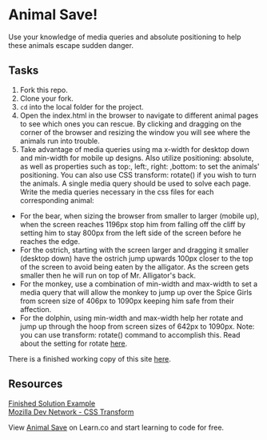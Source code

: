

# Animal Save!

Use your knowledge of media queries and absolute positioning to help these animals escape sudden danger.

## Tasks

1. Fork this repo.
2. Clone your fork.
3. `cd` into the local folder for the project.
4. Open the index.html in the browser to navigate to different animal pages to see which ones you can rescue. By clicking and dragging on the corner of the browser and resizing the window you will see where the animals run into trouble.
5. Take advantage of media queries using ma   x-width for desktop down and min-width for mobile up designs. Also utilize positioning: absolute, as well as properties such as top:, left:, right: ,bottom: to set the animals' positioning. You can also use CSS transform: rotate() if you wish to turn the animals. A single media query should be used to solve each page.  
Write the media queries necessary in the css files for each corresponding animal:  
  * For the bear, when sizing the browser from smaller to larger (mobile up), when the screen reaches 1196px stop him from falling off the cliff by setting him to stay 800px from the left side of the screen before he reaches the edge.
  * For the ostrich, starting with the screen larger and dragging it smaller (desktop down) have the ostrich jump upwards 100px closer to the top of the screen to avoid being eaten by the alligator. As the screen gets smaller then he will run on top of Mr. Alligator's back.
  * For the monkey, use a combination of min-width and max-width to set a media query that will allow the monkey to jump up over the Spice Girls from screen size of 406px to 1090px keeping him safe from their affection.
  * For the dolphin, using min-width and max-width help her rotate and jump up through the hoop from screen sizes of 642px to 1090px. Note: you can use transform: rotate() command to accomplish this. Read about the setting for rotate [here](https://developer.mozilla.org/en-US/docs/Web/CSS/transform).

 There is a finished working copy of this site [here](http://learn-co-curriculum.github.io/animal-save/).

## Resources

[Finished Solution Example](http://learn-co-curriculum.github.io/animal-save/)  
[Mozilla Dev Network - CSS Transform](https://developer.mozilla.org/en-US/docs/Web/CSS/transform)

<p class='util--hide'>View <a href='https://learn.co/lessons/animal-save'>Animal Save</a> on Learn.co and start learning to code for free.</p>

